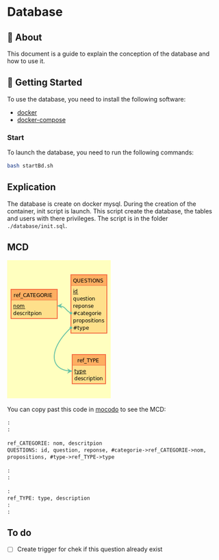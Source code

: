 # Database

## 🧐 About <a name = "about"></a>
This document is a guide to explain the conception of the database and how to use it.

## 🏁 Getting Started <a name = "getting_started"></a>
To use the database, you need to install the following software:
- [docker](https://www.docker.com/)
- [docker-compose](https://docs.docker.com/compose/)

### Start
To launch the database, you need to run the following commands:
```bash
bash startBd.sh
```

## Explication
The database is create on docker mysql. During the creation of the container, init script is launch. This script create the database, the tables and users with there privileges. The script is in the folder `./database/init.sql`.

## MCD
![MCD](./mcd.png)

You can copy past this code in [mocodo](https://www.mocodo.net) to see the MCD:  
```
:
:

ref_CATEGORIE: nom, descritpion
QUESTIONS: id, question, reponse, #categorie->ref_CATEGORIE->nom, propositions, #type->ref_TYPE->type

:
:

:
ref_TYPE: type, description
:
:
```

## To do
- [ ] Create trigger for chek if this question already exist